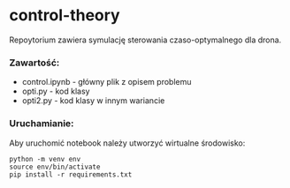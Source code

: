 # control-theory

Repoytorium zawiera symulację sterowania czaso-optymalnego dla drona.

### Zawartość:
 - control.ipynb - główny plik z opisem problemu
 - opti.py - kod klasy
 - opti2.py - kod klasy w innym wariancie

### Uruchamianie:
Aby uruchomić notebook należy utworzyć wirtualne środowisko:
```
python -m venv env
source env/bin/activate
pip install -r requirements.txt
```